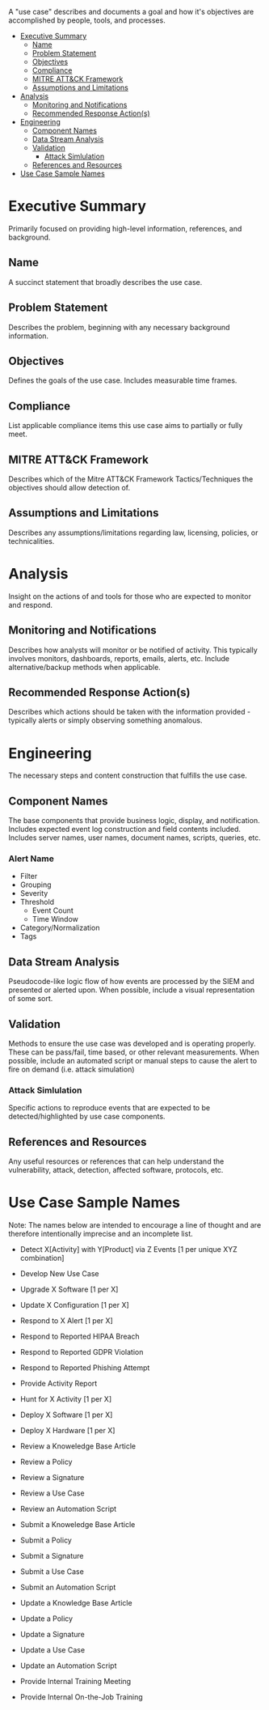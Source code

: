 A "use case" describes and documents a goal and how it's objectives are accomplished by people, tools, and processes.

- [Executive Summary](#executive-summary)
  - [Name](#name)
  - [Problem Statement](#problem-statement)
  - [Objectives](#objectives)
  - [Compliance](#compliance)
  - [MITRE ATT&CK Framework](#mitre-attck-framework)
  - [Assumptions and Limitations](#assumptions-and-limitations)
- [Analysis](#analysis)
  - [Monitoring and Notifications](#monitoring-and-notifications)
  - [Recommended Response Action(s)](#recommended-response-actions)
- [Engineering](#engineering)
  - [Component Names](#component-names)
  - [Data Stream Analysis](#data-stream-analysis)
  - [Validation](#validation)
    - [Attack Simlulation](#attack-simlulation)
  - [References and Resources](#references-and-resources)
- [Use Case Sample Names](#use-case-sample-names)

# Executive Summary

Primarily focused on providing high-level information, references, and background.


## Name

A succinct statement that broadly describes the use case.


## Problem Statement

Describes the problem, beginning with any necessary background information.


## Objectives

Defines the goals of the use case. Includes measurable time frames.


## Compliance

List applicable compliance items this use case aims to partially or fully meet.


## MITRE ATT&CK Framework

Describes which of the Mitre ATT&CK Framework Tactics/Techniques the objectives should allow detection of.

## Assumptions and Limitations

Describes any assumptions/limitations regarding law, licensing, policies, or technicalities.


# Analysis

Insight on the actions of and tools for those who are expected to monitor and respond.


## Monitoring and Notifications

Describes how analysts will monitor or be notified of activity. This typically involves monitors, dashboards, reports, emails, alerts, etc. Include alternative/backup methods when applicable.


## Recommended Response Action(s)

Describes which actions should be taken with the information provided - typically alerts or simply observing something anomalous. 


# Engineering

The necessary steps and content construction that fulfills the use case.


## Component Names

The base components that provide business logic, display, and notification. Includes expected event log construction and field contents included. Includes server names, user names, document names, scripts, queries, etc.

### Alert Name
- Filter
- Grouping
- Severity
- Threshold
  - Event Count
  - Time Window
- Category/Normalization
- Tags


## Data Stream Analysis

Pseudocode-like logic flow of how events are processed by the SIEM and presented or alerted upon. When possible, include a visual representation of some sort.


## Validation

Methods to ensure the use case was developed and is operating properly. These can be pass/fail, time based, or other relevant measurements. When possible, include an automated script or manual steps to cause the alert to fire on demand (i.e. attack simulation)

### Attack Simlulation

Specific actions to reproduce events that are expected to be detected/highlighted by use case components.


## References and Resources
Any useful resources or references that can help understand the vulnerability, attack, detection, affected software, protocols, etc.


# Use Case Sample Names

Note: The names below are intended to encourage a line of thought and are therefore intentionally imprecise and an incomplete list.

- Detect X[Activity] with Y[Product] via Z Events [1 per unique XYZ combination]
- Develop New Use Case
- Upgrade X Software [1 per X]
- Update X Configuration [1 per X]
- Respond to X Alert [1 per X]
- Respond to Reported HIPAA Breach
- Respond to Reported GDPR Violation
- Respond to Reported Phishing Attempt
- Provide Activity Report
- Hunt for X Activity [1 per X]
- Deploy X Software [1 per X]
- Deploy X Hardware [1 per X]

- Review a Knoweledge Base Article
- Review a Policy
- Review a Signature
- Review a Use Case
- Review an Automation Script
- Submit a Knoweledge Base Article
- Submit a Policy
- Submit a Signature
- Submit a Use Case
- Submit an Automation Script
- Update a Knowledge Base Article
- Update a Policy
- Update a Signature
- Update a Use Case
- Update an Automation Script
- Provide Internal Training Meeting
- Provide Internal On-the-Job Training
